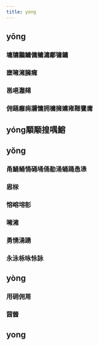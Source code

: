 ```yaml
---
title: yong
---
```


## yōng
### 墉牗鷛鱅傭鳙滽鄘镛鏞
### 壅噰澭臃癕
### 邕嗈灉郺
### 佣銿廱痈牅慵拥槦擁嫞雍雝饔庸
## yóng顒颙揘喁鰫
## yǒng
### 甬鯒鲬悀硧埇俑勈涌蛹踊恿慂
### 惥柡
### 愹嵱塎彮
### 噰澭
### 勇愑湧踴
### 永泳栐咏怺詠
## yòng
### 用砽佣苚
### 蒏醟
## yong
